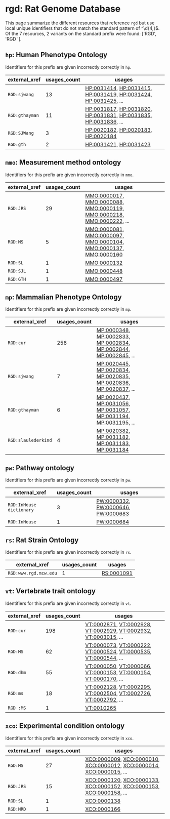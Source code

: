 # rgd: Rat Genome Database

This page summarize the different resources that reference `rgd`
but use local unique identifiers that do not match the standard pattern of
^\d{4,}$. Of the 7 resources,
2 variants on the standard prefix were found: ['RGD', 'RGD '].

## `hp`: Human Phenotype Ontology

Identifiers for this prefix are given incorrectly correctly in `hp`.

| external_xref   |   usages_count | usages                                                                                                                                                                                                                                                   |
|-----------------|----------------|----------------------------------------------------------------------------------------------------------------------------------------------------------------------------------------------------------------------------------------------------------|
| `RGD:sjwang`    |             13 | [HP:0031414](https://bioregistry.io/HP:0031414), [HP:0031415](https://bioregistry.io/HP:0031415), [HP:0031419](https://bioregistry.io/HP:0031419), [HP:0031424](https://bioregistry.io/HP:0031424), [HP:0031425](https://bioregistry.io/HP:0031425), ... |
| `RGD:gthayman`  |             11 | [HP:0031817](https://bioregistry.io/HP:0031817), [HP:0031820](https://bioregistry.io/HP:0031820), [HP:0031831](https://bioregistry.io/HP:0031831), [HP:0031835](https://bioregistry.io/HP:0031835), [HP:0031836](https://bioregistry.io/HP:0031836), ... |
| `RGD:SJWang`    |              3 | [HP:0020182](https://bioregistry.io/HP:0020182), [HP:0020183](https://bioregistry.io/HP:0020183), [HP:0020184](https://bioregistry.io/HP:0020184)                                                                                                        |
| `RGD:gth`       |              2 | [HP:0031421](https://bioregistry.io/HP:0031421), [HP:0031423](https://bioregistry.io/HP:0031423)                                                                                                                                                         |

## `mmo`: Measurement method ontology

Identifiers for this prefix are given incorrectly correctly in `mmo`.

| external_xref   |   usages_count | usages                                                                                                                                                                                                                                                             |
|-----------------|----------------|--------------------------------------------------------------------------------------------------------------------------------------------------------------------------------------------------------------------------------------------------------------------|
| `RGD:JRS`       |             29 | [MMO:0000017](https://bioregistry.io/MMO:0000017), [MMO:0000088](https://bioregistry.io/MMO:0000088), [MMO:0000119](https://bioregistry.io/MMO:0000119), [MMO:0000218](https://bioregistry.io/MMO:0000218), [MMO:0000222](https://bioregistry.io/MMO:0000222), ... |
| `RGD:MS`        |              5 | [MMO:0000081](https://bioregistry.io/MMO:0000081), [MMO:0000097](https://bioregistry.io/MMO:0000097), [MMO:0000104](https://bioregistry.io/MMO:0000104), [MMO:0000137](https://bioregistry.io/MMO:0000137), [MMO:0000160](https://bioregistry.io/MMO:0000160)      |
| `RGD:SL`        |              1 | [MMO:0000132](https://bioregistry.io/MMO:0000132)                                                                                                                                                                                                                  |
| `RGD:SJL`       |              1 | [MMO:0000448](https://bioregistry.io/MMO:0000448)                                                                                                                                                                                                                  |
| `RGD:GTH`       |              1 | [MMO:0000497](https://bioregistry.io/MMO:0000497)                                                                                                                                                                                                                  |

## `mp`: Mammalian Phenotype Ontology

Identifiers for this prefix are given incorrectly correctly in `mp`.

| external_xref       |   usages_count | usages                                                                                                                                                                                                                                                   |
|---------------------|----------------|----------------------------------------------------------------------------------------------------------------------------------------------------------------------------------------------------------------------------------------------------------|
| `RGD:cur`           |            256 | [MP:0000348](https://bioregistry.io/MP:0000348), [MP:0002833](https://bioregistry.io/MP:0002833), [MP:0002834](https://bioregistry.io/MP:0002834), [MP:0002844](https://bioregistry.io/MP:0002844), [MP:0002845](https://bioregistry.io/MP:0002845), ... |
| `RGD:sjwang`        |              7 | [MP:0020445](https://bioregistry.io/MP:0020445), [MP:0020834](https://bioregistry.io/MP:0020834), [MP:0020835](https://bioregistry.io/MP:0020835), [MP:0020836](https://bioregistry.io/MP:0020836), [MP:0020837](https://bioregistry.io/MP:0020837), ... |
| `RGD:gthayman`      |              6 | [MP:0020437](https://bioregistry.io/MP:0020437), [MP:0031056](https://bioregistry.io/MP:0031056), [MP:0031057](https://bioregistry.io/MP:0031057), [MP:0031194](https://bioregistry.io/MP:0031194), [MP:0031195](https://bioregistry.io/MP:0031195), ... |
| `RGD:slaulederkind` |              4 | [MP:0020382](https://bioregistry.io/MP:0020382), [MP:0031182](https://bioregistry.io/MP:0031182), [MP:0031183](https://bioregistry.io/MP:0031183), [MP:0031184](https://bioregistry.io/MP:0031184)                                                       |

## `pw`: Pathway ontology

Identifiers for this prefix are given incorrectly correctly in `pw`.

| external_xref            |   usages_count | usages                                                                                                                                            |
|--------------------------|----------------|---------------------------------------------------------------------------------------------------------------------------------------------------|
| `RGD:InHouse dictionary` |              3 | [PW:0000332](https://bioregistry.io/PW:0000332), [PW:0000646](https://bioregistry.io/PW:0000646), [PW:0000683](https://bioregistry.io/PW:0000683) |
| `RGD:InHouse`            |              1 | [PW:0000684](https://bioregistry.io/PW:0000684)                                                                                                   |

## `rs`: Rat Strain Ontology

Identifiers for this prefix are given incorrectly correctly in `rs`.

| external_xref         |   usages_count | usages                                          |
|-----------------------|----------------|-------------------------------------------------|
| `RGD:www.rgd.mcw.edu` |              1 | [RS:0001091](https://bioregistry.io/RS:0001091) |

## `vt`: Vertebrate trait ontology

Identifiers for this prefix are given incorrectly correctly in `vt`.

| external_xref   |   usages_count | usages                                                                                                                                                                                                                                                   |
|-----------------|----------------|----------------------------------------------------------------------------------------------------------------------------------------------------------------------------------------------------------------------------------------------------------|
| `RGD:cur`       |            198 | [VT:0002871](https://bioregistry.io/VT:0002871), [VT:0002928](https://bioregistry.io/VT:0002928), [VT:0002929](https://bioregistry.io/VT:0002929), [VT:0002932](https://bioregistry.io/VT:0002932), [VT:0003015](https://bioregistry.io/VT:0003015), ... |
| `RGD:MS`        |             62 | [VT:0000073](https://bioregistry.io/VT:0000073), [VT:0000222](https://bioregistry.io/VT:0000222), [VT:0000524](https://bioregistry.io/VT:0000524), [VT:0000535](https://bioregistry.io/VT:0000535), [VT:0000544](https://bioregistry.io/VT:0000544), ... |
| `RGD:dhm`       |             55 | [VT:0000050](https://bioregistry.io/VT:0000050), [VT:0000066](https://bioregistry.io/VT:0000066), [VT:0000153](https://bioregistry.io/VT:0000153), [VT:0000154](https://bioregistry.io/VT:0000154), [VT:0000170](https://bioregistry.io/VT:0000170), ... |
| `RGD:ms`        |             18 | [VT:0002128](https://bioregistry.io/VT:0002128), [VT:0002295](https://bioregistry.io/VT:0002295), [VT:0002504](https://bioregistry.io/VT:0002504), [VT:0002726](https://bioregistry.io/VT:0002726), [VT:0002792](https://bioregistry.io/VT:0002792), ... |
| `RGD :MS`       |              1 | [VT:0010265](https://bioregistry.io/VT:0010265)                                                                                                                                                                                                          |

## `xco`: Experimental condition ontology

Identifiers for this prefix are given incorrectly correctly in `xco`.

| external_xref   |   usages_count | usages                                                                                                                                                                                                                                                             |
|-----------------|----------------|--------------------------------------------------------------------------------------------------------------------------------------------------------------------------------------------------------------------------------------------------------------------|
| `RGD:MS`        |             27 | [XCO:0000009](https://bioregistry.io/XCO:0000009), [XCO:0000010](https://bioregistry.io/XCO:0000010), [XCO:0000012](https://bioregistry.io/XCO:0000012), [XCO:0000014](https://bioregistry.io/XCO:0000014), [XCO:0000015](https://bioregistry.io/XCO:0000015), ... |
| `RGD:JRS`       |             15 | [XCO:0000120](https://bioregistry.io/XCO:0000120), [XCO:0000133](https://bioregistry.io/XCO:0000133), [XCO:0000152](https://bioregistry.io/XCO:0000152), [XCO:0000153](https://bioregistry.io/XCO:0000153), [XCO:0000158](https://bioregistry.io/XCO:0000158), ... |
| `RGD:SL`        |              1 | [XCO:0000138](https://bioregistry.io/XCO:0000138)                                                                                                                                                                                                                  |
| `RGD:MRD`       |              1 | [XCO:0000166](https://bioregistry.io/XCO:0000166)                                                                                                                                                                                                                  |


